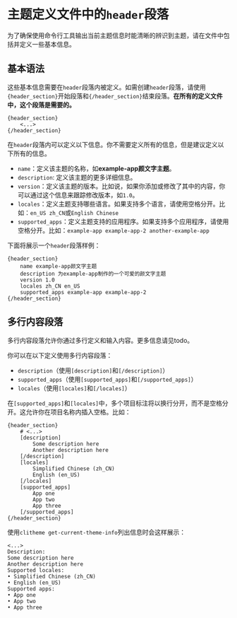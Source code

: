 # 主题定义文件中的`header`段落

为了确保使用命令行工具输出当前主题信息时能清晰的辨识到主题，请在文件中包括并定义一些基本信息。

## 基本语法

这些基本信息需要在`header`段落内被定义。如需创建`header`段落，请使用`{header_section}`开始段落和`{/header_section}`结束段落。**在所有的定义文件中，这个段落是需要的。**

```plaintext
{header_section}
    <...>
{/header_section}
```

在`header`段落内可以定义以下信息。你不需要定义所有的信息，但是建议定义以下所有的信息。

- `name`：定义该主题的名称，如**example-app颜文字主题**。
- `description`: 定义该主题的更多详细信息。
- `version`：定义该主题的版本。比如说，如果你添加或修改了其中的内容，你可以通过这个信息来跟踪修改版本，如`1.0`。
- `locales`：定义主题支持哪些语言。如果支持多个语言，请使用空格分开。比如：`en_US zh_CN`或`English Chinese`
- `supported_apps`：定义主题支持的应用程序。如果支持多个应用程序，请使用空格分开。比如：`example-app example-app-2 another-example-app`

下面将展示一个`header`段落样例：

```plaintext
{header_section}
    name example-app颜文字主题
    description 为example-app制作的一个可爱的颜文字主题
    version 1.0
    locales zh_CN en_US
    supported_apps example-app example-app-2
{/header_section}
```

## 多行内容段落

多行内容段落允许你通过多行定义和输入内容。更多信息请见todo。

你可以在以下定义使用多行内容段落：

- `description`（使用`[description]`和`[/description]`）
- `supported_apps`（使用`[supported_apps]`和`[/supported_apps]`）
- `locales`（使用`[locales]`和`[/locales]`）

在`[supported_apps]`和`[locales]`中，多个项目标注将以换行分开，而不是空格分开。这允许你在项目名称内插入空格。比如：

```plaintext
{header_section}
    # <...>
    [description]
        Some description here
        Another description here
    [/description]
    [locales]
        Simplified Chinese (zh_CN)
        English (en_US)
    [/locales]
    [supported_apps]
        App one
        App two
        App three
    [/supported_apps]
{/header_section}
```

使用`clitheme get-current-theme-info`列出信息时会这样展示：

```plaintext
<...>
Description:
Some description here
Another description here
Supported locales:
• Simplified Chinese (zh_CN)
• English (en_US)
Supported apps:
• App one
• App two
• App three
```